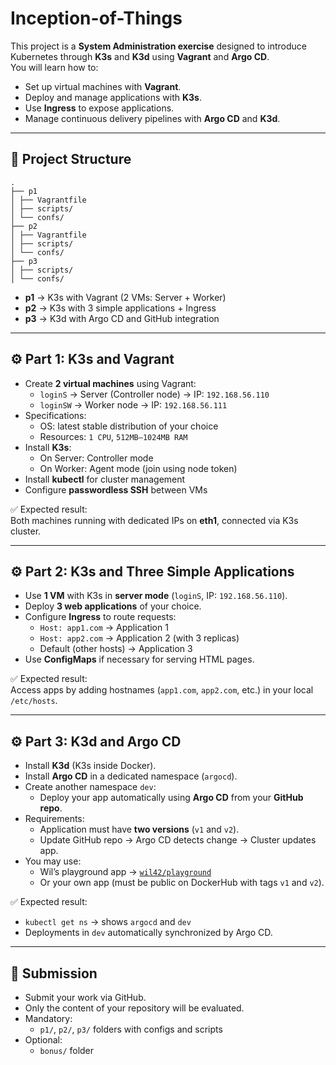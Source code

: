 # Inception-of-Things

This project is a **System Administration exercise** designed to introduce Kubernetes through **K3s** and **K3d** using **Vagrant** and **Argo CD**.  
You will learn how to:
- Set up virtual machines with **Vagrant**.
- Deploy and manage applications with **K3s**.
- Use **Ingress** to expose applications.
- Manage continuous delivery pipelines with **Argo CD** and **K3d**.

---

## 📂 Project Structure
```
.
├── p1
│ ├── Vagrantfile
│ ├── scripts/
│ └── confs/
├── p2
│ ├── Vagrantfile
│ ├── scripts/
│ └── confs/
├── p3
│ ├── scripts/
│ └── confs/
```

- **p1** → K3s with Vagrant (2 VMs: Server + Worker)  
- **p2** → K3s with 3 simple applications + Ingress  
- **p3** → K3d with Argo CD and GitHub integration  

---

## ⚙️ Part 1: K3s and Vagrant
- Create **2 virtual machines** using Vagrant:
  - `loginS` → Server (Controller node) → IP: `192.168.56.110`
  - `loginSW` → Worker node → IP: `192.168.56.111`
- Specifications:
  - OS: latest stable distribution of your choice
  - Resources: `1 CPU`, `512MB–1024MB RAM`
- Install **K3s**:
  - On Server: Controller mode
  - On Worker: Agent mode (join using node token)
- Install **kubectl** for cluster management
- Configure **passwordless SSH** between VMs

✅ Expected result:  
Both machines running with dedicated IPs on **eth1**, connected via K3s cluster.

---

## ⚙️ Part 2: K3s and Three Simple Applications
- Use **1 VM** with K3s in **server mode** (`loginS`, IP: `192.168.56.110`).
- Deploy **3 web applications** of your choice.
- Configure **Ingress** to route requests:
  - `Host: app1.com` → Application 1
  - `Host: app2.com` → Application 2 (with 3 replicas)
  - Default (other hosts) → Application 3
- Use **ConfigMaps** if necessary for serving HTML pages.

✅ Expected result:  
Access apps by adding hostnames (`app1.com`, `app2.com`, etc.) in your local `/etc/hosts`.

---

## ⚙️ Part 3: K3d and Argo CD
- Install **K3d** (K3s inside Docker).
- Install **Argo CD** in a dedicated namespace (`argocd`).
- Create another namespace `dev`:
  - Deploy your app automatically using **Argo CD** from your **GitHub repo**.
- Requirements:
  - Application must have **two versions** (`v1` and `v2`).
  - Update GitHub repo → Argo CD detects change → Cluster updates app.
- You may use:
  - Wil’s playground app → [`wil42/playground`](https://hub.docker.com/r/wil42/playground)  
  - Or your own app (must be public on DockerHub with tags `v1` and `v2`).

✅ Expected result:  
- `kubectl get ns` → shows `argocd` and `dev`
- Deployments in `dev` automatically synchronized by Argo CD.

---

## 📑 Submission
- Submit your work via GitHub.
- Only the content of your repository will be evaluated.
- Mandatory:
  - `p1/`, `p2/`, `p3/` folders with configs and scripts
- Optional:
  - `bonus/` folder
